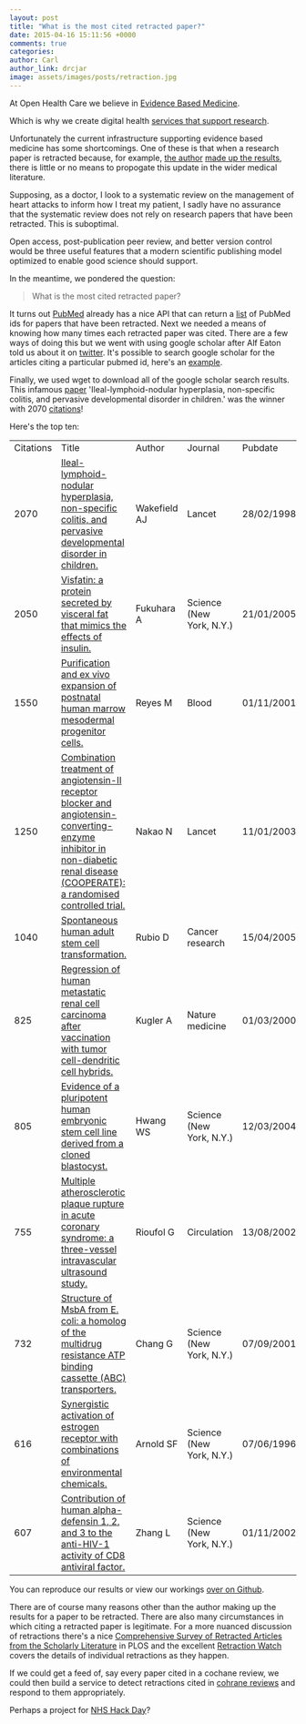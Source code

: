 ```yaml
---
layout: post
title: "What is the most cited retracted paper?"
date: 2015-04-16 15:11:56 +0000
comments: true
categories:
author: Carl
author_link: drcjar
image: assets/images/posts/retraction.jpg 
---
```


At Open Health Care we believe in
[Evidence Based Medicine](http://en.wikipedia.org/wiki/Evidence-based_medicine).

Which is why we create digital health [services that support research](https://github.com/openhealthcare/opal-research).

Unfortunately the current infrastructure supporting evidence based medicine has some shortcomings. One of these is that
when a research paper is retracted because, for example, [the author](http://en.wikipedia.org/wiki/Hwang_Woo-suk)
[made up the results](http://en.wikipedia.org/wiki/Scientific_misconduct), there is little or no means 
to propogate this update in the wider medical literature.

Supposing, as a doctor, I look to a systematic review on the management of heart attacks to inform how I treat my patient, 
I sadly have no assurance that the systematic review does not rely on research papers that have been retracted. This is suboptimal.

Open access, post-publication peer review, and better version control would be three useful features that a modern scientific 
publishing model optimized to enable good science should support.

In the meantime, we pondered the question: 

<blockquote class="custom-quote"><p><i class="fa fa-question fa-3x"></i>
What is the most cited retracted paper?
</p></blockquote>

It turns out [PubMed](http://www.pubmed.gov) already has a nice API that can return a 
[list](http://eutils.ncbi.nlm.nih.gov/entrez/eutils/esearch.fcgi?db=pubmed&retmode=json&retmax=10000&term=%22retracted%20publication%22) 
of PubMed ids for papers that have been retracted. Next we needed a means of knowing how many times each retracted paper was cited. 
There are a few ways of doing this but we went with using google scholar after Alf Eaton told us about it on 
[twitter](https://twitter.com/invisiblecomma/status/582904870644113408). It's possible to search google scholar for the articles 
citing a particular pubmed id, here's an [example](https://scholar.google.com/scholar?cites=http://www.ncbi.nlm.nih.gov/pubmed/19336536).

Finally, we used wget to download all of the google scholar search results.  This infamous 
[paper](http://www.thelancet.com/journals/lancet/article/PIIS0140-6736%2897%2911096-0/abstract) 'Ileal-lymphoid-nodular hyperplasia, 
non-specific colitis, and pervasive developmental disorder in children.' was the winner with 
2070 [citations](https://scholar.google.com/scholar?cites=http://www.ncbi.nlm.nih.gov/pubmed/9500320)!

Here's the top ten:

<table class="table table-striped">
<tbody><tr><td>Citations</td>
<td colspan="2">Title</td>
<td>Author</td>
<td>Journal</td>
<td>Pubdate</td>
</tr>
<tr><td>2070</td>
<td colspan="2"><a href="https://scholar.google.com/scholar?cites=http://www.ncbi.nlm.nih.gov/pubmed/9500320">
Ileal-lymphoid-nodular hyperplasia, non-specific colitis, and pervasive developmental disorder in children.
</a>
</td>
<td>Wakefield AJ</td>
<td>Lancet</td>
<td>28/02/1998</td>
</tr>
<tr><td>2050</td>
<td colspan="2">
<a href="https://scholar.google.com/scholar?cites=http://www.ncbi.nlm.nih.gov/pubmed/15604363">
Visfatin: a protein secreted by visceral fat that mimics the effects of insulin.
</a>
</td>
<td>Fukuhara A</td>
<td>Science (New York, N.Y.)</td>
<td>21/01/2005</td>
</tr>
<tr><td>1550</td>
<td colspan="2">
<a href="https://scholar.google.com/scholar?cites=http://www.ncbi.nlm.nih.gov/pubmed/11675329">
Purification and ex vivo expansion of postnatal human marrow mesodermal progenitor cells.
</a>
</td>
<td>Reyes M</td>
<td>Blood</td>
<td>01/11/2001</td>
</tr>
<tr><td>1250</td>
<td colspan="2">
<a href="https://scholar.google.com/scholar?cites=http://www.ncbi.nlm.nih.gov/pubmed/12531578">
Combination treatment of angiotensin-II receptor blocker and angiotensin-converting-enzyme inhibitor in non-diabetic renal disease (COOPERATE): a randomised controlled trial.
</a>
</td>
<td>Nakao N</td>
<td>Lancet</td>
<td>11/01/2003</td>
</tr>
<tr><td>1040</td>
<td colspan="2">
<a href="https://scholar.google.com/scholar?cites=http://www.ncbi.nlm.nih.gov/pubmed/15833829">
Spontaneous human adult stem cell transformation.
</a>
</td>
<td>Rubio D</td>
<td>Cancer research</td>
<td>15/04/2005</td>
</tr>
<tr><td>825</td>
<td colspan="2">
<a href="https://scholar.google.com/scholar?cites=http://www.ncbi.nlm.nih.gov/pubmed/10700237">
Regression of human metastatic renal cell carcinoma after vaccination with tumor cell-dendritic cell hybrids.
</a>
</td>
<td>Kugler A</td>
<td>Nature medicine</td>
<td>01/03/2000</td>
</tr>
<tr><td>805</td>
<td colspan="2">
<a href="https://scholar.google.com/scholar?cites=http://www.ncbi.nlm.nih.gov/pubmed/14963337">
Evidence of a pluripotent human embryonic stem cell line derived from a cloned blastocyst.
</a>
</td>
<td>Hwang WS</td>
<td>Science (New York, N.Y.)</td>
<td>12/03/2004</td>
</tr>
<tr><td>755</td>
<td colspan="2">
<a href="https://scholar.google.com/scholar?cites=http://www.ncbi.nlm.nih.gov/pubmed/12176951">
Multiple atherosclerotic plaque rupture in acute coronary syndrome: a three-vessel intravascular ultrasound study.
</a>
</td>
<td>Rioufol G</td>
<td>Circulation</td>
<td>13/08/2002</td>
</tr>
<tr><td>732</td>
<td colspan="2">
<a href="https://scholar.google.com/scholar?cites=http://www.ncbi.nlm.nih.gov/pubmed/11546864">
Structure of MsbA from E. coli: a homolog of the multidrug resistance ATP binding cassette (ABC) transporters.
<a/>
</td>
<td>Chang G</td>
<td>Science (New York, N.Y.)</td>
<td>07/09/2001</td>
</tr>
<tr><td>616</td>
<td colspan="2">
<a href="https://scholar.google.com/scholar?cites=http://www.ncbi.nlm.nih.gov/pubmed/8633243">
Synergistic activation of estrogen receptor with combinations of environmental chemicals.
</a>
</td>
<td>Arnold SF</td>
<td>Science (New York, N.Y.)</td>
<td>07/06/1996</td>
</tr>
<tr><td>607</td>
<td colspan="2">
<a href="https://scholar.google.com/scholar?cites=http://www.ncbi.nlm.nih.gov/pubmed/12351674">
Contribution of human alpha-defensin 1, 2, and 3 to the anti-HIV-1 activity of CD8 antiviral factor.
</a>
</td>
<td>Zhang L</td>
<td>Science (New York, N.Y.)</td>
<td>01/11/2002</td>
</tr>
</tbody></table>

You can reproduce our results or view our workings [over on Github](https://github.com/davidmiller/retractions).

There are of course many reasons other than the author making up the results for a paper to be retracted. There are also many circumstances 
in which citing a retracted paper is legitimate. For a more nuanced discussion of retractions there's a nice [Comprehensive Survey of 
Retracted Articles from the Scholarly Literature](http://journals.plos.org/plosone/article?id=10.1371/journal.pone.0044118) in PLOS and the 
excellent [Retraction Watch](http://retractionwatch.com/) covers the details of individual retractions as they happen.

If we could get a feed of, say every paper cited in a cochane review, we could then build a service to detect retractions cited 
in [cohrane reviews](http://www.cochranelibrary.com/) and respond to them appropriately. 

Perhaps a project for [NHS Hack Day](http://www.nhshackday.com)?
